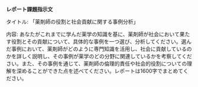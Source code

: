 **レポート課題指示文**

タイトル: 「薬剤師の役割と社会貢献に関する事例分析」

内容: あなたがこれまでに学んだ薬学の知識を基に、薬剤師が社会において果たす役割とその貢献について、具体的な事例を一つ選び、分析してください。選んだ事例において、薬剤師がどのように専門知識を活用し、社会に貢献しているのかを詳しく説明し、その事例が薬学のどの分野に関連しているかを考察してください。また、その事例を通じて、薬剤師の倫理的責任や社会的役割についての理解を深めることができた点を述べてください。レポートは1600字でまとめてください。